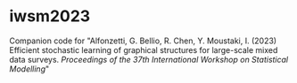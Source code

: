 # iwsm2023

Companion code for "Alfonzetti, G. Bellio, R. Chen, Y. Moustaki, I. (2023) Efficient stochastic learning of graphical structures for large-scale mixed data surveys. *Proceedings of the 37th International Workshop on Statistical Modelling*"

